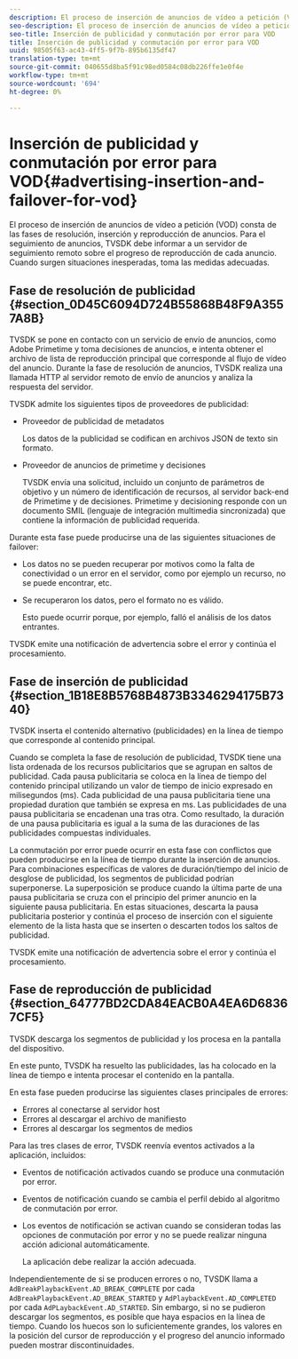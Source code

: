 ```yaml
---
description: El proceso de inserción de anuncios de vídeo a petición (VOD) consta de las fases de resolución, inserción y reproducción de anuncios. Para el seguimiento de anuncios, TVSDK debe informar a un servidor de seguimiento remoto sobre el progreso de reproducción de cada anuncio. Cuando surgen situaciones inesperadas, toma las medidas adecuadas.
seo-description: El proceso de inserción de anuncios de vídeo a petición (VOD) consta de las fases de resolución, inserción y reproducción de anuncios. Para el seguimiento de anuncios, TVSDK debe informar a un servidor de seguimiento remoto sobre el progreso de reproducción de cada anuncio. Cuando surgen situaciones inesperadas, toma las medidas adecuadas.
seo-title: Inserción de publicidad y conmutación por error para VOD
title: Inserción de publicidad y conmutación por error para VOD
uuid: 98505f63-ac43-4ff5-9f7b-895b6135df47
translation-type: tm+mt
source-git-commit: 040655d8ba5f91c98ed0584c08db226ffe1e0f4e
workflow-type: tm+mt
source-wordcount: '694'
ht-degree: 0%

---
```



# Inserción de publicidad y conmutación por error para VOD{#advertising-insertion-and-failover-for-vod}

El proceso de inserción de anuncios de vídeo a petición (VOD) consta de las fases de resolución, inserción y reproducción de anuncios. Para el seguimiento de anuncios, TVSDK debe informar a un servidor de seguimiento remoto sobre el progreso de reproducción de cada anuncio. Cuando surgen situaciones inesperadas, toma las medidas adecuadas.

## Fase de resolución de publicidad {#section_0D45C6094D724B55868B48F9A3557A8B}

TVSDK se pone en contacto con un servicio de envío de anuncios, como Adobe Primetime y toma decisiones de anuncios, e intenta obtener el archivo de lista de reproducción principal que corresponde al flujo de vídeo del anuncio. Durante la fase de resolución de anuncios, TVSDK realiza una llamada HTTP al servidor remoto de envío de anuncios y analiza la respuesta del servidor.

TVSDK admite los siguientes tipos de proveedores de publicidad:

* Proveedor de publicidad de metadatos

   Los datos de la publicidad se codifican en archivos JSON de texto sin formato.
* Proveedor de anuncios de primetime y decisiones

   TVSDK envía una solicitud, incluido un conjunto de parámetros de objetivo y un número de identificación de recursos, al servidor back-end de Primetime y de decisiones. Primetime y decisioning responde con un documento SMIL (lenguaje de integración multimedia sincronizada) que contiene la información de publicidad requerida.

Durante esta fase puede producirse una de las siguientes situaciones de failover:

* Los datos no se pueden recuperar por motivos como la falta de conectividad o un error en el servidor, como por ejemplo un recurso, no se puede encontrar, etc.
* Se recuperaron los datos, pero el formato no es válido.

   Esto puede ocurrir porque, por ejemplo, falló el análisis de los datos entrantes.

TVSDK emite una notificación de advertencia sobre el error y continúa el procesamiento.

## Fase de inserción de publicidad {#section_1B18E8B5768B4873B3346294175B7340}

TVSDK inserta el contenido alternativo (publicidades) en la línea de tiempo que corresponde al contenido principal.

Cuando se completa la fase de resolución de publicidad, TVSDK tiene una lista ordenada de los recursos publicitarios que se agrupan en saltos de publicidad. Cada pausa publicitaria se coloca en la línea de tiempo del contenido principal utilizando un valor de tiempo de inicio expresado en milisegundos (ms). Cada publicidad de una pausa publicitaria tiene una propiedad duration que también se expresa en ms. Las publicidades de una pausa publicitaria se encadenan una tras otra. Como resultado, la duración de una pausa publicitaria es igual a la suma de las duraciones de las publicidades compuestas individuales.

La conmutación por error puede ocurrir en esta fase con conflictos que pueden producirse en la línea de tiempo durante la inserción de anuncios. Para combinaciones específicas de valores de duración/tiempo del inicio de desglose de publicidad, los segmentos de publicidad podrían superponerse. La superposición se produce cuando la última parte de una pausa publicitaria se cruza con el principio del primer anuncio en la siguiente pausa publicitaria. En estas situaciones, descarta la pausa publicitaria posterior y continúa el proceso de inserción con el siguiente elemento de la lista hasta que se inserten o descarten todos los saltos de publicidad.

TVSDK emite una notificación de advertencia sobre el error y continúa el procesamiento.

## Fase de reproducción de publicidad {#section_64777BD2CDA84EACB0A4EA6D68367CF5}

TVSDK descarga los segmentos de publicidad y los procesa en la pantalla del dispositivo.

En este punto, TVSDK ha resuelto las publicidades, las ha colocado en la línea de tiempo e intenta procesar el contenido en la pantalla.

En esta fase pueden producirse las siguientes clases principales de errores:

* Errores al conectarse al servidor host
* Errores al descargar el archivo de manifiesto
* Errores al descargar los segmentos de medios

Para las tres clases de error, TVSDK reenvía eventos activados a la aplicación, incluidos:

* Eventos de notificación activados cuando se produce una conmutación por error.
* Eventos de notificación cuando se cambia el perfil debido al algoritmo de conmutación por error.
* Los eventos de notificación se activan cuando se consideran todas las opciones de conmutación por error y no se puede realizar ninguna acción adicional automáticamente.

   La aplicación debe realizar la acción adecuada.

Independientemente de si se producen errores o no, TVSDK llama a `AdBreakPlaybackEvent.AD_BREAK_COMPLETE` por cada `AdBreakPlaybackEvent.AD_BREAK_STARTED` y `AdPlaybackEvent.AD_COMPLETED` por cada `AdPLaybackEvent.AD_STARTED`. Sin embargo, si no se pudieron descargar los segmentos, es posible que haya espacios en la línea de tiempo. Cuando los huecos son lo suficientemente grandes, los valores en la posición del cursor de reproducción y el progreso del anuncio informado pueden mostrar discontinuidades.

